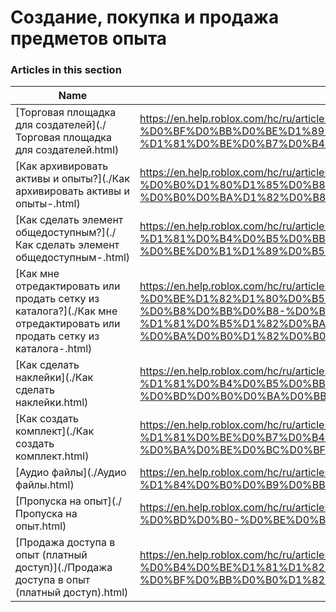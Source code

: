 # Создание, покупка и продажа предметов опыта  
### Articles in this section
Name|URL
-|-
[Торговая площадка для создателей](./Торговая площадка для создателей.html) |https://en.help.roblox.com/hc/ru/articles/206580683-%D0%A2%D0%BE%D1%80%D0%B3%D0%BE%D0%B2%D0%B0%D1%8F-%D0%BF%D0%BB%D0%BE%D1%89%D0%B0%D0%B4%D0%BA%D0%B0-%D0%B4%D0%BB%D1%8F-%D1%81%D0%BE%D0%B7%D0%B4%D0%B0%D1%82%D0%B5%D0%BB%D0%B5%D0%B9
[Как архивировать активы и опыты?](./Как архивировать активы и опыты-.html) |https://en.help.roblox.com/hc/ru/articles/360031253052-%D0%9A%D0%B0%D0%BA-%D0%B0%D1%80%D1%85%D0%B8%D0%B2%D0%B8%D1%80%D0%BE%D0%B2%D0%B0%D1%82%D1%8C-%D0%B0%D0%BA%D1%82%D0%B8%D0%B2%D1%8B-%D0%B8-%D0%BE%D0%BF%D1%8B%D1%82%D1%8B-
[Как сделать элемент общедоступным?](./Как сделать элемент общедоступным-.html) |https://en.help.roblox.com/hc/ru/articles/203313230-%D0%9A%D0%B0%D0%BA-%D1%81%D0%B4%D0%B5%D0%BB%D0%B0%D1%82%D1%8C-%D1%8D%D0%BB%D0%B5%D0%BC%D0%B5%D0%BD%D1%82-%D0%BE%D0%B1%D1%89%D0%B5%D0%B4%D0%BE%D1%81%D1%82%D1%83%D0%BF%D0%BD%D1%8B%D0%BC-
[Как мне отредактировать или продать сетку из каталога?](./Как мне отредактировать или продать сетку из каталога-.html) |https://en.help.roblox.com/hc/ru/articles/203313250-%D0%9A%D0%B0%D0%BA-%D0%BC%D0%BD%D0%B5-%D0%BE%D1%82%D1%80%D0%B5%D0%B4%D0%B0%D0%BA%D1%82%D0%B8%D1%80%D0%BE%D0%B2%D0%B0%D1%82%D1%8C-%D0%B8%D0%BB%D0%B8-%D0%BF%D1%80%D0%BE%D0%B4%D0%B0%D1%82%D1%8C-%D1%81%D0%B5%D1%82%D0%BA%D1%83-%D0%B8%D0%B7-%D0%BA%D0%B0%D1%82%D0%B0%D0%BB%D0%BE%D0%B3%D0%B0-
[Как сделать наклейки](./Как сделать наклейки.html) |https://en.help.roblox.com/hc/ru/articles/203313930-%D0%9A%D0%B0%D0%BA-%D1%81%D0%B4%D0%B5%D0%BB%D0%B0%D1%82%D1%8C-%D0%BD%D0%B0%D0%BA%D0%BB%D0%B5%D0%B9%D0%BA%D0%B8
[Как создать комплект](./Как создать комплект.html) |https://en.help.roblox.com/hc/ru/articles/203313910-%D0%9A%D0%B0%D0%BA-%D1%81%D0%BE%D0%B7%D0%B4%D0%B0%D1%82%D1%8C-%D0%BA%D0%BE%D0%BC%D0%BF%D0%BB%D0%B5%D0%BA%D1%82
[Аудио файлы](./Аудио файлы.html) |https://en.help.roblox.com/hc/ru/articles/203314070-%D0%90%D1%83%D0%B4%D0%B8%D0%BE-%D1%84%D0%B0%D0%B9%D0%BB%D1%8B
[Пропуска на опыт](./Пропуска на опыт.html) |https://en.help.roblox.com/hc/ru/articles/203314040-%D0%9F%D1%80%D0%BE%D0%BF%D1%83%D1%81%D0%BA%D0%B0-%D0%BD%D0%B0-%D0%BE%D0%BF%D1%8B%D1%82
[Продажа доступа в опыт (платный доступ)](./Продажа доступа в опыт (платный доступ).html) |https://en.help.roblox.com/hc/ru/articles/203314090-%D0%9F%D1%80%D0%BE%D0%B4%D0%B0%D0%B6%D0%B0-%D0%B4%D0%BE%D1%81%D1%82%D1%83%D0%BF%D0%B0-%D0%B2-%D0%BE%D0%BF%D1%8B%D1%82-%D0%BF%D0%BB%D0%B0%D1%82%D0%BD%D1%8B%D0%B9-%D0%B4%D0%BE%D1%81%D1%82%D1%83%D0%BF-